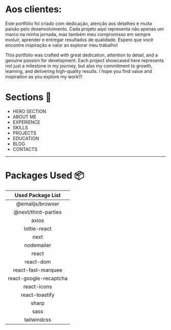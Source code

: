 

# Aos clientes:

Este portfólio foi criado com dedicação, atenção aos detalhes e muita paixão pelo desenvolvimento. Cada projeto aqui representa não apenas um marco na minha jornada, mas também meu compromisso em sempre evoluir, aprender e entregar resultados de qualidade. Espero que você encontre inspiração e valor ao explorar meu trabalho!

This portfolio was crafted with great dedication, attention to detail, and a genuine passion for development. Each project showcased here represents not just a milestone in my journey, but also my commitment to growth, learning, and delivering high-quality results. I hope you find value and inspiration as you explore my work!!!

# Sections :bookmark:

- HERO SECTION
- ABOUT ME
- EXPERIENCE
- SKILLS
- PROJECTS
- EDUCATION
- BLOG
- CONTACTS

---

# Packages Used :package:

|   Used Package List    |
| :--------------------: |
|    @emailjs/browser    |
|  @next/third-parties   |
|         axios          |
|      lottie-react      |
|          next          |
|       nodemailer       |
|         react          |
|       react-dom        |
|   react-fast-marquee   |
| react-google-recaptcha |
|      react-icons       |
|     react-toastify     |
|         sharp          |
|          sass          |
|      tailwindcss       |


